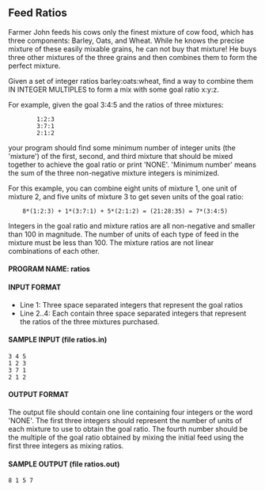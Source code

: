 ## Feed Ratios

Farmer John feeds his cows only the finest mixture of cow food, which has three components: Barley, Oats, and Wheat. While he knows the precise mixture of these easily mixable grains, he can not buy that mixture! He buys three other mixtures of the three grains and then combines them to form the perfect mixture.

Given a set of integer ratios barley:oats:wheat, find a way to combine them IN INTEGER MULTIPLES to form a mix with some goal ratio x:y:z.

For example, given the goal 3:4:5 and the ratios of three mixtures:
```
        1:2:3
        3:7:1
        2:1:2
```

your program should find some minimum number of integer units (the 'mixture') of the first, second, and third mixture that should be mixed together to achieve the goal ratio or print 'NONE'. 'Minimum number' means the sum of the three non-negative mixture integers is minimized.

For this example, you can combine eight units of mixture 1, one unit of mixture 2, and five units of mixture 3 to get seven units of the goal ratio:
```
    8*(1:2:3) + 1*(3:7:1) + 5*(2:1:2) = (21:28:35) = 7*(3:4:5)
```

Integers in the goal ratio and mixture ratios are all non-negative and smaller than 100 in magnitude. The number of units of each type of feed in the mixture must be less than 100. The mixture ratios are not linear combinations of each other.

#### PROGRAM NAME: ratios

#### INPUT FORMAT

* Line 1:	Three space separated integers that represent the goal ratios
* Line 2..4:	Each contain three space separated integers that represent the ratios of the three mixtures purchased.

#### SAMPLE INPUT (file ratios.in)
```
3 4 5
1 2 3
3 7 1
2 1 2
```

#### OUTPUT FORMAT

The output file should contain one line containing four integers or the word 'NONE'. The first three integers should represent the number of units of each mixture to use to obtain the goal ratio. The fourth number should be the multiple of the goal ratio obtained by mixing the initial feed using the first three integers as mixing ratios.

#### SAMPLE OUTPUT (file ratios.out)
```
8 1 5 7
```
